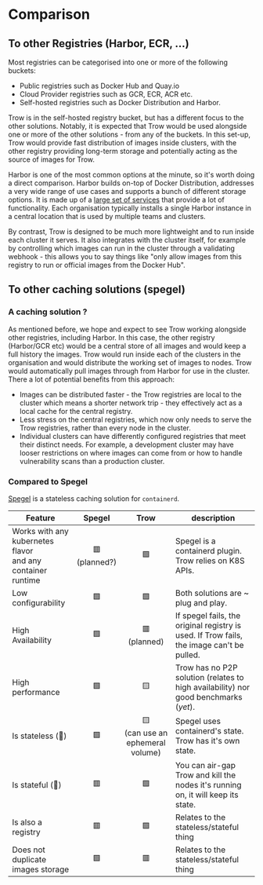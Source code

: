 # Comparison

## To other Registries (Harbor, ECR, ...)

Most registries can be categorised into one or more of the following buckets:

- Public registries such as Docker Hub and Quay.io
- Cloud Provider registries such as GCR, ECR, ACR etc.
- Self-hosted registries such as Docker Distribution and Harbor.

Trow is in the self-hosted registry bucket, but has a different focus to the other solutions.
Notably, it is expected that Trow would be used alongside one or more of the other solutions - from any of the buckets.
In this set-up, Trow would provide fast distribution of images inside clusters,
with the other registry providing long-term storage and potentially acting as the
source of images for Trow.

Harbor is one of the most common options at the minute, so it's worth doing a direct comparison.
Harbor builds on-top of Docker Distribution, addresses a very wide range of use cases and supports a
bunch of different storage options. It is made up of a [large set of
services](https://goharbor.io/docs/1.10/install-config/) that provide a lot of functionality. Each
organisation typically installs a single Harbor instance in a central location that is used by
multiple teams and clusters.

By contrast, Trow is designed to be much more lightweight and to run inside each cluster it serves.
It also integrates with the cluster itself, for example by controlling which images can run in the
cluster through a validating webhook - this allows you to say things like "only allow images from
this registry to run or official images from the Docker Hub".

## To other caching solutions (spegel)

### A caching solution ?

As mentioned before, we hope and expect to see Trow working alongside other registries, including
Harbor. In this case, the other registry (Harbor/GCR etc) would be a central store of all images and
would keep a full history the images. Trow would run inside each of the clusters in the organisation
and would distribute the working set of images to nodes. Trow would automatically pull images
through from Harbor for use in the cluster. There a lot of potential benefits from this approach:

- Images can be distributed faster - the Trow registries are local to the cluster which means a
  shorter network trip - they effectively act as a local cache for the central registry.
- Less stress on the central registries, which now only needs to serve the Trow registries, rather than every node in the cluster.
- Individual clusters can have differently configured registries that meet their distinct needs.
  For example, a development cluster may have looser restrictions on where images can come from or
  how to handle vulnerability scans than a production cluster.

### Compared to Spegel

[Spegel](https://github.com/spegel-org/spegel) is a stateless caching solution for `containerd`.

| Feature | Spegel | Trow | description |
| --- | :---: | :---: | --- |
| Works with any kubernetes flavor<br/>and any container runtime | 🟥<br/>(planned?) | 🟩 | Spegel is a containerd plugin.<br/>Trow relies on K8S APIs. |
| Low configurability | 🟩 | 🟩 | Both solutions are ~ plug and play. |
| High Availability | 🟩 | 🟥<br/>(planned) | If spegel fails, the original registry is used. If Trow fails, the image can't be pulled. |
| High performance | 🟩 | 🟨 | Trow has no P2P solution (relates to high availability) nor good benchmarks (_yet_). |
| Is stateless (🧙) | 🟩 | 🟨<br/>(can use an ephemeral volume) | Spegel uses containerd's state. Trow has it's own state. |
| Is stateful (💾) | 🟥 | 🟩 | You can air-gap Trow and kill the nodes it's running on, it will keep its state. |
| Is also a registry | 🟥 | 🟩 | Relates to the stateless/stateful thing |
| Does not duplicate images storage | 🟩 | 🟥 | Relates to the stateless/stateful thing |
